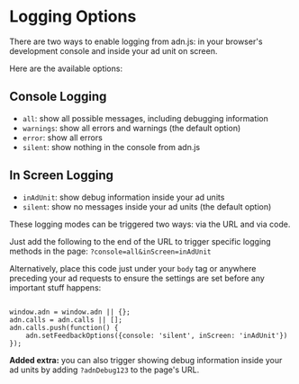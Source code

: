 # Logging Options

There are two ways to enable logging from adn.js: in your browser's development console and inside your ad unit on screen.

Here are the available options:

## Console Logging

* `all`: show all possible messages, including debugging information
* `warnings`: show all errors and warnings \(the default option\)
* `error`: show all errors
* `silent`: show nothing in the console from adn.js

## In Screen Logging

* `inAdUnit`: show debug information inside your ad units
* `silent`: show no messages inside your ad units \(the default option\)

These logging modes can be triggered two ways: via the URL and via code.

Just add the following to the end of the URL to trigger specific logging methods in the page: `?console=all&inScreen=inAdUnit`

Alternatively, place this code just under your `body` tag or anywhere preceding your ad requests to ensure the settings are set before any important stuff happens:

```text

window.adn = window.adn || {};
adn.calls = adn.calls || [];
adn.calls.push(function() {
    adn.setFeedbackOptions({console: 'silent', inScreen: 'inAdUnit'})
});
```

**Added extra:** you can also trigger showing debug information inside your ad units by adding `?adnDebug123` to the page's URL.

